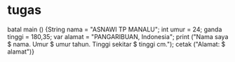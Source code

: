 # tugas
batal main () {String nama = "ASNAWI TP MANALU"; int umur = 24; ganda tinggi = 180,35;  var alamat = "PANGARIBUAN, Indonesia"; print ("Nama saya $ nama. Umur $ umur tahun. Tinggi sekitar $ tinggi cm."); cetak ("Alamat: $ alamat")}
